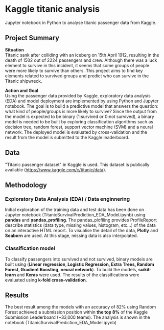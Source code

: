 # Kaggle titanic analysis
Jupyter notebook in Python to analyse titanic passenger data from Kaggle.

## Project Summary
**Situation**  
Titanic sank after colliding with an iceberg on 15th April 1912, resulting in the death of 1502 out of 2224 passengers and crew. Although there was a luck element to survive in this incident, it seems that some groups of people were more likely to survive than others. This project aims to find key elements related to survived groups and predict who can survive in the Titanic shipwreck.  
  
**Action and Goal**  
Using the passenger data provided by Kaggle, exploratory data analysis (EDA) and model deployment are implemented by using Python and Jupyter notebook. The goal is to build a predictive model that answers the question: what kind of people/groups is more likely to survive? Since the output from the model is expected to be binary (1:survived or 0:not survived), a binary model is needed to be built by exploring classification algorithms such as decision tree, random forest, support vector machine (SVM) and a neural network. The deployed model is evaluated by cross-validation and the result from the model is submitted to the Kaggle leaderboard.

## Data
"Titanic passenger dataset" in Kaggle is used. This dataset is publically available (https://www.kaggle.com/c/titanic/data).

## Methodology
### Exploratory Data Analysis (EDA) / Data enginnering
Initial exploration of the training data and test data has been done on Jupyter notebook (TitanicSurvivalPrediction_EDA_Model.ipynb) using **pandas** and **pandas_profiling**. The pandas_plofiling provides ProfileReport describe statistics (data type, missing values, histogram, etc...) of the data on an interactive HTML report. To visualise the detail of the data, **Plotly** and **Seaborn** are used. At this stage, missing data is also interpolated.
  
### Classification model
To classify passengers into survived and not survived, binary models are built using (**Linear regression, Logistic Regression, Extra Trees, Random Forest, Gradient Boosting, neural network**). To build the models, **scikit-learn** and **Keras** were used. The results of the classifications were evaluated using **k-fold cross-validation**. 

## Results
The best result among the models with an accuracy of 82% using Random Forest achieved a submission position within **the top 8%** of the Kaggle Submission Leaderboard (~33,000 teams). The analysis is shown in the notebook (TitanicSurvivalPrediction_EDA_Model.ipynb)
